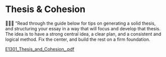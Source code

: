 # Thesis & Cohesion

👨🏼‍🏫 "Read through the guide below for tips on generating a solid thesis, and structuring your essay in a way that will focus and develop that thesis. The idea is to have a strong central idea, a clear plan, and a consistent and logical method. Fix the center, and build the rest on a firm foundation.

[E1301_Thesis_and_Cohesion_.pdf](Thesis%20&%20Cohesion.assets/E1301_Thesis_and_Cohesion_.pdf)

